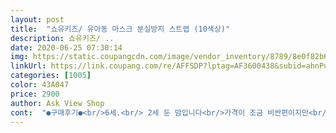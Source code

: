 ```yaml
---
layout: post 
title:  "쇼유키즈/ 유아동 마스크 분실방지 스트랩 (10색상)" 
description: 쇼유키즈/ ..
date: 2020-06-25 07:30:14 
img: https://static.coupangcdn.com/image/vendor_inventory/8789/8e0f82b687aac8e1b14ee4e6f407848881f854a080f889aea32c821a5b9c.jpg 
linkUrl: https://link.coupang.com/re/AFFSDP?lptag=AF3600438&subid=ahnPublicAsk&pageKey=1684897752&itemId=2869804187&vendorItemId=70859017461&traceid=V0-113-3809bda531a757c7 
categories: [1005] 
color: 43A047 
price: 2900 
author: Ask View Shop 
cont:  "●구매후기●<br/>6세.<br/> 2세 둔 맘입니다<br/>가격이 조금 비싼편이지만<br/>그래도 끼워지긴하니 잘 쓸께요^^<br/>그래도 유용하게 쓸꺼같애요<br/>근데 끈이 얇으면 고리 끼우기가 쉬운데<br/>매번 받아 둘수가 없어서 항상 여유분 마스크를 들고 다녀야됐었는데<br/>분실위험도 없으니 더더욱 굿굿.<br/><br/>애들이 어리다보니 마스크 썼다가 벗어둘때<br/>이거쓰고 신경 안써도 되니까 너무 편하더라구요 ㅎㅎ<br/>조금 굵으니 끼우기가 버겁더라구요<br/>하도 아이가 아무데나 벗어놔서 목에 걸어두니좋네요<br/>" 
---
```

